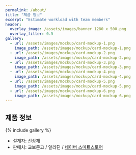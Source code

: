 ```yaml
---
permalink: /about/
title: "제품 정보"
excerpt: "Estimate workload with team members"
header:
  overlay_image: /assets/images/banner 1280 x 500.png
  overlay_filter: 0.5
gallery:
  - url: /assets/images/mockup/card-mockup-1.png
    image_path: /assets/images/mockup/card-mockup-1.png
  - url: /assets/images/mockup/card-mockup-2.png
    image_path: /assets/images/mockup/card-mockup-2.png
  - url: /assets/images/mockup/card-mockup-3.png
    image_path: /assets/images/mockup/card-mockup-3.png
  - url: /assets/images/mockup/card-mockup-4.png
    image_path: /assets/images/mockup/card-mockup-4.png
  - url: /assets/images/mockup/card-mockup-5.png
    image_path: /assets/images/mockup/card-mockup-5.png
  - url: /assets/images/mockup/card-mockup-6.png
    image_path: /assets/images/mockup/card-mockup-6.png     
---
```


## 제품 정보

{% include gallery %}

* 설계자: 신상재
* 판매처: 교보문고 / 알라딘 / [네이버 스마트스토어]


[교보문고]: https://product.kyobobook.co.kr/detail/S000200083569
[알라딘]: https://www.aladin.co.kr/shop/wproduct.aspx?ItemId=304705923
[네이버 스마트스토어]: https://smartstore.naver.com/zzom


